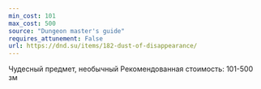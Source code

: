 ```yaml
---
min_cost: 101
max_cost: 500
source: "Dungeon master's guide"
requires_attunement: False
url: https://dnd.su/items/182-dust-of-disappearance/
---
```


Чудесный предмет, необычный
Рекомендованная стоимость: 101-500 зм
